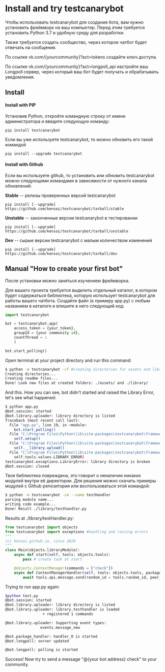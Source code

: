 # Install and try testcanarybot

Чтобы использовать testcanarybot для создания бота, вам нужно установить фреймворк на ваш компьютер. Перед этим требуется установить Python 3.7 и удобную среду для разработки.

Также требуется создать сообщество, через которое чатбот будет отвечать на сообщения. 

По ссылке vk.com/{yourcommunity}?act=tokens создайте ключ доступа. 

По ссылке vk.com/{yourcommunity}?act=longpoll_api настройте ваш Longpoll сервер, через который ваш бот будет получать и обрабатывать уведомления.

## Install

#### Install with PIP

Установив Python, откройте командную строку от имени администратора и введите следующую команду:

`pip install testcanarybot`

Если вы уже используете testcanarybot, то можно обновить его такой командой

`pip install --upgrade testcanarybot`

#### Install with Github

Если вы используете github, то установить или обновить testcanarybot можно следующими командами в зависимости от нужного канала обновлений:

**Stable** -- релизы проверенных версий testcanarybot

`pip install [--upgrade] https://github.com/kensoi/testcanarybot/tarball/stable`

**Unstable** -- законченные версии testcanarybot в тестировании

`pip install [--upgrade] https://github.com/kensoi/testcanarybot/tarball/unstable`

**Dev** -- сырые версии testcanarybot с малым количеством изменений

`pip install [--upgrade] https://github.com/kensoi/testcanarybot/tarball/dev`

## Manual "How to create your first bot"

После установки можно заняться изучением фреймворка.

Для вашего проекта требуется выделить отдельный каталог, в котором будет содержаться библиотека, которую использует testcanarybot для работы вашего чатбота. Создайте файл (к примеру app.py) с любым названием в каталоге и впишите в него следующий код:

```python
import testcanarybot

bot = testcanarybot.app(
    access_token = {your_token},
    groupId = {your community id},
    countThread = 1
    )

bot.start_polling()
```

Open terminal at your project directory and run this command:

```bash
$ python -m testcanarybot -cf #creating directories for assets and library
Creating directories...
Creating readme files...
Done! Look new files at created folders: ./assets/ and ./library/
```

And this. How you can see, bot didn't started and raised the Library Error, let's see what happened:

```bash
$ python app.py
@bot.session: started
@bot.library.uploader: library directory is listed
Traceback (most recent call last):
  File "app.py", line 19, in <module>
    bot.start_polling()
  File "C:\Program Files\Python\lib\site-packages\testcanarybot\framework\_application.py", line 228, in start_polling
    self.setup()
  File "C:\Program Files\Python\lib\site-packages\testcanarybot\framework\_application.py", line 204, in setup        
    self.__library.upload()
  File "C:\Program Files\Python\lib\site-packages\testcanarybot\framework\_library.py", line 36, in upload
    self.tools.values.LIBRARY_ERROR)
testcanarybot.exceptions.LibraryError: library directory is broken
@bot.session: closed
```

Твоя библиотека повреждена, это говорит о неналичии никаких модулей внутри её директории. Для решения можно скачать примеры модулей с Github репозитория или воспользоваться этой командой:

```bash
$ python -m testcanarybot -cm --name testHandler
parsing module name...
writing code example...
Done! Result ./library/testhandler.py
```

Results at ./library/testHandler.py:

```python
from testcanarybot import objects
from testcanarybot import exceptions #handling and raising errors
"""
(c) kensoi.github.io, since 2020
"""
class Main(objects.libraryModule):
	async def start(self, tools: objects.tools):
		pass # create task at start

	@objects.ContextManager(commands = ["check"])
	async def ContextManagerHandler(self, tools: objects.tools, package: objects.package):
		await tools.api.message.send(random_id = tools.random_id, peer_id = package.peer_id, message = "handler is working!")
```

Trying to run app.py again:

```bash
$python test.py
@bot.session: started
@bot.library.uploader: library directory is listed  
@bot.library.uploader: library.testhandler is loaded
                 + registered 1 commands

@bot.library.uploader: Supporting event types:      
                events.message_new

@bot.package_handler: handler_0 is started
@bot.longpoll: server updated

@bot.longpoll: polling is started 
```

Success! Now try to send a message "@{your bot address} check" to your community.